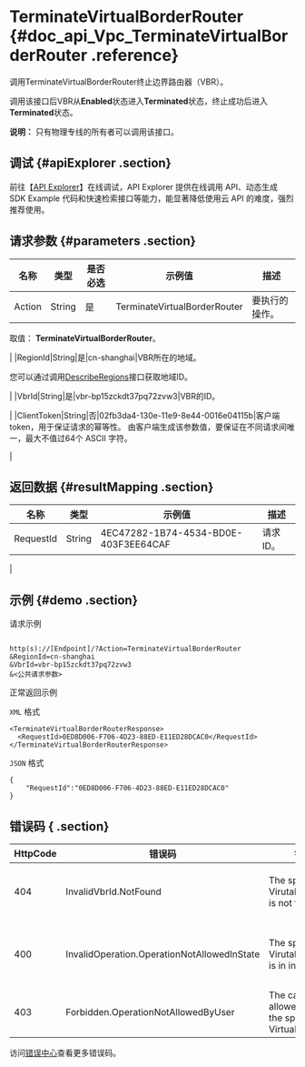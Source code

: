 # TerminateVirtualBorderRouter {#doc_api_Vpc_TerminateVirtualBorderRouter .reference}

调用TerminateVirtualBorderRouter终止边界路由器（VBR）。

调用该接口后VBR从**Enabled**状态进入**Terminated**状态，终止成功后进入**Terminated**状态。

**说明：** 只有物理专线的所有者可以调用该接口。

## 调试 {#apiExplorer .section}

前往【[API Explorer](https://api.aliyun.com/#product=Vpc&api=TerminateVirtualBorderRouter)】在线调试，API Explorer 提供在线调用 API、动态生成 SDK Example 代码和快速检索接口等能力，能显著降低使用云 API 的难度，强烈推荐使用。

## 请求参数 {#parameters .section}

|名称|类型|是否必选|示例值|描述|
|--|--|----|---|--|
|Action|String|是|TerminateVirtualBorderRouter|要执行的操作。

 取值： **TerminateVirtualBorderRouter**。

 |
|RegionId|String|是|cn-shanghai|VBR所在的地域。

 您可以通过调用[DescribeRegions](~~36063~~)接口获取地域ID。

 |
|VbrId|String|是|vbr-bp15zckdt37pq72zvw3|VBR的ID。

 |
|ClientToken|String|否|02fb3da4-130e-11e9-8e44-0016e04115b|客户端token，用于保证请求的幂等性。 由客户端生成该参数值，要保证在不同请求间唯一，最大不值过64个 ASCII 字符。

 |

## 返回数据 {#resultMapping .section}

|名称|类型|示例值|描述|
|--|--|---|--|
|RequestId|String|4EC47282-1B74-4534-BD0E-403F3EE64CAF|请求ID。

 |

## 示例 {#demo .section}

请求示例

``` {#request_demo}

http(s)://[Endpoint]/?Action=TerminateVirtualBorderRouter
&RegionId=cn-shanghai
&VbrId=vbr-bp15zckdt37pq72zvw3
&<公共请求参数>

```

正常返回示例

`XML` 格式

``` {#xml_return_success_demo}
<TerminateVirtualBorderRouterResponse>
  <RequestId>0ED8D006-F706-4D23-88ED-E11ED28DCAC0</RequestId>
</TerminateVirtualBorderRouterResponse>

```

`JSON` 格式

``` {#json_return_success_demo}
{
	"RequestId":"0ED8D006-F706-4D23-88ED-E11ED28DCAC0"
}
```

## 错误码 { .section}

|HttpCode|错误码|错误信息|描述|
|--------|---|----|--|
|404|InvalidVbrId.NotFound|The specified VirutalBorderRouter is not found.|该边界路由器不存在，请您检查输入的边界路由器是否正确。|
|400|InvalidOperation.OperationNotAllowedInState|The specified VirutalBorderRouter is in invalid state.|该VirutalBorderRouter状态不合法，请检查VirutalBorderRouter状态。|
|403|Forbidden.OperationNotAllowedByUser|The caller is not allowed to terminate the specified VirtualBorderRouter.|不允许终止边界路由器。|

访问[错误中心](https://error-center.aliyun.com/status/product/Vpc)查看更多错误码。

